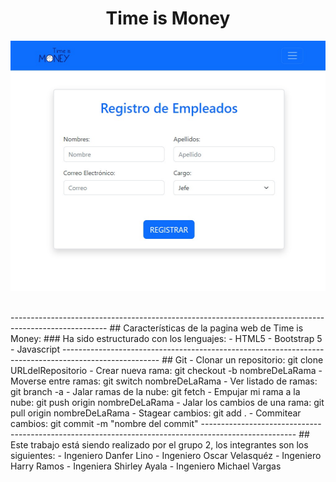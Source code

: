  <h1 align="center">Time is Money</h1>
<p align="center">
    <img src="https://github.com/DLinoC/Time_is_Money/blob/main/Time_is_Money.jpg" width="600px" height="400px">
</p>
<br>
------------------------------------------------------------------------------------------------------
## Características de la pagina web de Time is Money:
### Ha sido estructurado con los lenguajes:
- HTML5
- Bootstrap 5
- Javascript
------------------------------------------------------------------------------------------------------
## Git
- Clonar un repositorio: git clone URLdelRepositorio
- Crear nueva rama: git checkout -b nombreDeLaRama
- Moverse entre ramas: git switch nombreDeLaRama
- Ver listado de ramas: git branch -a
- Jalar ramas de la nube: git fetch
- Empujar mi rama a la nube: git push origin nombreDeLaRama
- Jalar los cambios de una rama: git pull origin nombreDeLaRama
- Stagear cambios: git add .
- Commitear cambios: git commit -m "nombre del commit"
-----------------------------------------------------------------------------------------------------
## Este trabajo está siendo realizado por el grupo 2, los integrantes son los siguientes:
- Ingeniero Danfer Lino
- Ingeniero Oscar Velasquéz
- Ingeniero Harry Ramos
- Ingeniera Shirley Ayala
- Ingeniero Michael Vargas
